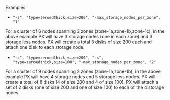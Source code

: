 Examples:

* `"-s", "type=zeroedthick,size=200", "-max_storage_nodes_per_zone", "1"`

For a cluster of 6 nodes spanning 3 zones (zone-1a,zone-1b,zone-1c), in the above example PX will have 3 storage nodes (one in each zone) and 3 storage less nodes. PX will create a total 3 disks of size 200 each and attach one disk to each storage node.

* `"-s", "type=zeroedthick,size=200", "-s", "type=zeroedthick,size=100", "-max_storage_nodes_per_zone", "2"`

For a cluster of 9 nodes spanning 2 zones (zone-1a,zone-1b), in the above example PX will have 4 storage nodes and 5 storage less nodes. PX will create a total of 8 disks (4 of size 200 and 4 of size 100). PX will attach a set of 2 disks (one of size 200 and one of size 100) to each of the 4 storage nodes.
